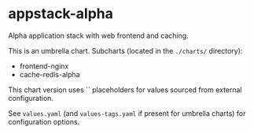 # appstack-alpha

Alpha application stack with web frontend and caching.

This is an umbrella chart.
Subcharts (located in the `./charts/` directory):
- frontend-nginx
- cache-redis-alpha

This chart version uses `` placeholders for values sourced from external configuration.

See `values.yaml` (and `values-tags.yaml` if present for umbrella charts) for configuration options.
